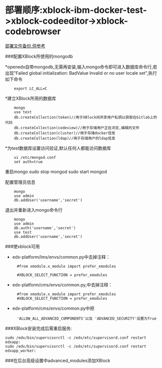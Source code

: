 部署顺序:xblock-ibm-docker-test->xblock-codeeditor->xblock-codebrowser
====

[部署文件备份,供参考](https://github.com/rainymoon911/online_experiment_platform/tree/master/OpenEdX/edx_config.backup)

###配置XBlock所使用的mongodb

*openedx自带mongodb,无需再安装,输入mongo命令即可进入数据库命令行,若出现"Failed global initialization: BadValue Invalid or no user locale set",执行如下命令

        export LC_ALL=C
        
*建立XBlock所用的数据库

        mongo
        use test
        db.createCollection(token)//用于XBlock间共享用户私钥以获取在Gitlab上的代码
        db.createCollection(codeview)//用于存储用户正在浏览,编辑的文件
        db.createCollection(cluster)//用于存储docker信息
        db.createCollection(ldap)//用于存储用户的ldap信息
        
*为test数据库设置访问验证,默认任何人都能访问数据库

        vi /etc/mongod.conf 
        set auth=true

重启mongo 
        sudo stop mongod
        sudo start mongod

配置管理员信息

        mongo
        use admin
        db.addUser('username','secret')
        
退出并重新进入mongo命令行

        mongo
        use admin
        db.auth('username','secret')
        use test
        db.addUser('username','secret')

###使xblock可用

* edx-platform/lms/envs/common.py中去掉注释：

        #from xmodule.x_module import prefer_xmodules
  
        #XBLOCK_SELECT_FUNCTION = prefer_xmodules
  
* edx-platform/cms/envs/common.py,中去掉注释：

        #from xmodule.x_module import prefer_xmodules
        #XBLOCK_SELECT_FUNCTION = prefer_xmodules
    
* edx-platform/cms/envs/common.py中把

        'ALLOW_ALL_ADVANCED_COMPONENTS'以及 'ADVANCED_SECURITY'设置为True
    

###XBlock安装完成后需重启服务:

    sudo /edx/bin/supervisorctl -c /edx/etc/supervisord.conf restart edxapp:
    sudo /edx/bin/supervisorctl -c /edx/etc/supervisord.conf restart edxapp_worker:
    
###在后台高级设置中advanced_modules添加XBlock
